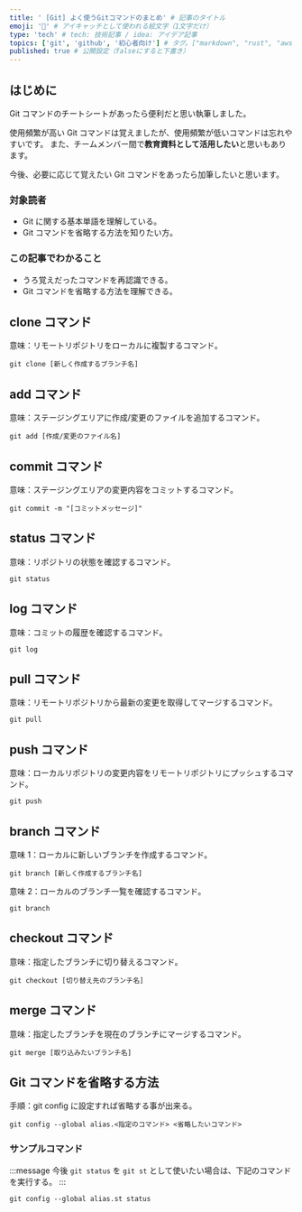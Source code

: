 ```yaml
---
title: ' [Git] よく使うGitコマンドのまとめ' # 記事のタイトル
emoji: '🐙‍' # アイキャッチとして使われる絵文字（1文字だけ）
type: 'tech' # tech: 技術記事 / idea: アイデア記事
topics: ['git', 'github', '初心者向け'] # タグ。["markdown", "rust", "aws"]のように指定する
published: true # 公開設定（falseにすると下書き）
---
```


## はじめに

Git コマンドのチートシートがあったら便利だと思い執筆しました。

使用頻繁が高い Git コマンドは覚えましたが、使用頻繁が低いコマンドは忘れやすいです。
また、チームメンバー間で**教育資料として活用したい**と思いもあります。

今後、必要に応じて覚えたい Git コマンドをあったら加筆したいと思います。

### 対象読者

- Git に関する基本単語を理解している。
- Git コマンドを省略する方法を知りたい方。

### この記事でわかること

- うろ覚えだったコマンドを再認識できる。
- Git コマンドを省略する方法を理解できる。

## clone コマンド

意味：リモートリポジトリをローカルに複製するコマンド。

```git
git clone [新しく作成するブランチ名]
```

## add コマンド

意味：ステージングエリアに作成/変更のファイルを追加するコマンド。

```git
git add [作成/変更のファイル名]
```

## commit コマンド

意味：ステージングエリアの変更内容をコミットするコマンド。

```git
git commit -m "[コミットメッセージ]"
```

## status コマンド

意味：リポジトリの状態を確認するコマンド。

```git
git status
```

## log コマンド

意味：コミットの履歴を確認するコマンド。

```git
git log
```

## pull コマンド

意味：リモートリポジトリから最新の変更を取得してマージするコマンド。

```git
git pull
```

## push コマンド

意味：ローカルリポジトリの変更内容をリモートリポジトリにプッシュするコマンド。

```git
git push
```

## branch コマンド

意味 1：ローカルに新しいブランチを作成するコマンド。

```git
git branch [新しく作成するブランチ名]
```

意味 2：ローカルのブランチ一覧を確認するコマンド。

```git
git branch
```

## checkout コマンド

意味：指定したブランチに切り替えるコマンド。

```git
git checkout [切り替え先のブランチ名]
```

## merge コマンド

意味：指定したブランチを現在のブランチにマージするコマンド。

```git
git merge [取り込みたいブランチ名]
```

## Git コマンドを省略する方法

手順：git config に設定すれば省略する事が出来る。

```git
git config --global alias.<指定のコマンド> <省略したいコマンド>
```

### サンプルコマンド

:::message
今後 `git status` を `git st` として使いたい場合は、下記のコマンドを実行する。
:::

```git
git config --global alias.st status
```
